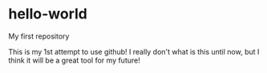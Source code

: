 # hello-world
My first repository

This is my 1st attempt to use github! I really don't what is this until now, but I think it will be a great tool for my future!
